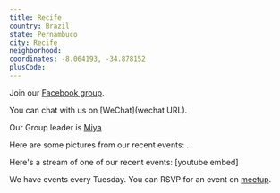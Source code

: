 ```yaml
---
title: Recife
country: Brazil
state: Pernambuco
city: Recife
neighborhood: 
coordinates: -8.064193, -34.878152
plusCode:
---
```

Join our [Facebook group](https://www.facebook.com/groups/free.code.camp.recife).

You can chat with us on [WeChat](wechat URL).

Our Group leader is [Miya](freecodecamp.org/miya)

Here are some pictures from our recent events:
![]().

Here's a stream of one of our recent events:
[youtube embed]

We have events every Tuesday. You can RSVP for an event on [meetup](meetupurl).
